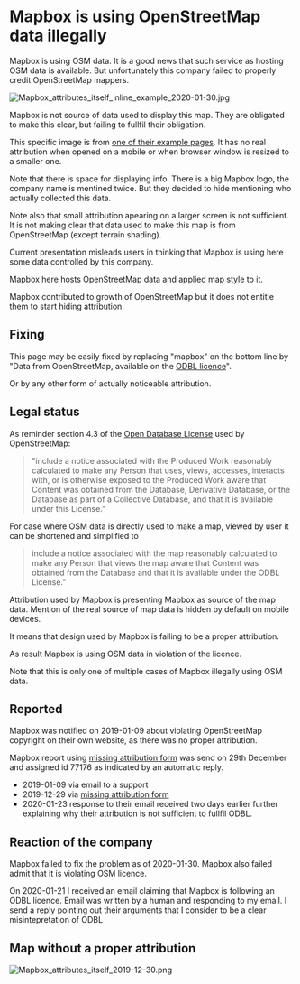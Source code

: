 # Mapbox is using OpenStreetMap data illegally

Mapbox is using OSM data. It is a good news that such service as hosting OSM data is available. But unfortunately this company failed to properly credit OpenStreetMap mappers.

![Mapbox_attributes_itself_inline_example_2020-01-30.jpg](Mapbox_attributes_itself_inline_example_2020-01-30.jpg)

Mapbox is not source of data used to display this map. They are obligated to make this clear, but failing to fullfil their obligation.

This specific image is from [one of their example pages](https://api.mapbox.com/styles/v1/mapbox/streets-v9.html?title=true&access_token=pk.eyJ1IjoibWFwYm94IiwiYSI6ImNpejY4M29iazA2Z2gycXA4N2pmbDZmangifQ.-g_vE53SD2WrJ6tFX7QHmA#1.07/-1.4/4.7). It has no real attribution when opened on a mobile or when browser window is resized to a smaller one.

Note that there is space for displaying info. There is a big Mapbox logo, the company name is mentined twice. But they decided to hide mentioning who actually collected this data.

Note also that small attribution apearing on a larger screen is not sufficient. It is not making clear that data used to make this map is from OpenStreetMap (except terrain shading).

Current presentation misleads users in thinking that Mapbox is using here some data controlled by this company.

Mapbox here hosts OpenStreetMap data and applied map style to it.

Mapbox contributed to growth of OpenStreetMap but it does not entitle them to start hiding attribution.
## Fixing

This page may be easily fixed by replacing "mapbox" on the bottom line by "Data from OpenStreetMap, available on the [ODBL licence](https://www.openstreetmap.org/copyright)".

Or by any other form of actually noticeable attribution.

## Legal status

As reminder section 4.3 of the [Open Database License](https://www.opendatacommons.org/licenses/odbl/1.0/) used by OpenStreetMap:

> "include
> a notice associated with the Produced Work reasonably calculated to
> make any Person that uses, views, accesses, interacts with, or is
> otherwise exposed to the Produced Work aware that Content was
> obtained from the Database, Derivative Database, or the Database as
> part of a Collective Database, and that it is available under this
> License."

For case where OSM data is directly used to make a map, viewed by user it can be shortened and simplified to

> include a notice associated with the map reasonably calculated to
> make any Person that views the map aware that Content was
> obtained from the Database and that it is available under the
> ODBL License."

Attribution used by Mapbox is presenting Mapbox as source of the map data. Mention of the real source of map data is hidden by default on mobile devices.

It means that design used by Mapbox is failing to be a proper attribution.

As result Mapbox is using OSM data in violation of the licence.

Note that this is only one of multiple cases of Mapbox illegally using OSM data.


## Reported

Mapbox was notified on 2019-01-09 about violating OpenStreetMap copyright on their own website, as there was no proper attribution.

Mapbox report using [missing attribution form](https://support.mapbox.com/hc/en-us/requests/new?ticket_form_id=360000308212) was send on 29th December and assigned id 77176 as indicated by an automatic reply.

- 2019-01-09 via email to a support
- 2019-12-29 via [missing attribution form](https://support.mapbox.com/hc/en-us/requests/new?ticket_form_id=360000308212)
- 2020-01-23 response to their email received two days earlier further explaining why their attribution is not sufficient to fullfil ODBL.

## Reaction of the company

Mapbox failed to fix the problem as of 2020-01-30. Mapbox also failed admit that it is violating OSM licence.

On 2020-01-21 I received an email claiming that Mapbox is following an ODBL licence. Email was written by a human and responding to my email. I send a reply pointing out their arguments that I consider to be a clear misintepretation of ODBL

## Map without a proper attribution

![Mapbox_attributes_itself_2019-12-30.png](Mapbox_attributes_itself_2019-12-30.png)
